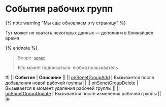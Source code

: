 # События рабочих групп

{% note warning "Мы еще обновляем эту страницу" %}

Тут может не хватать некоторых данных — дополним в ближайшее время

{% endnote %}

> Scope: [`sonet`](../../scopes/permissions.md)
>
> Кто может подписаться: любой пользователь

#|
|| **Событие** | **Описание** ||
|| [onSonetGroupAdd](./on-sonet-group-add.md) | Вызывается после добавления новой рабочей группы ||
|| [onSonetGroupDelete](./on-sonet-group-delete.md) | Вызывается в момент удаления рабочей группы ||
|| [onSonetGroupUpdate](./on-sonet-group-update.md) | Вызывается после изменения рабочей группы ||
|#
